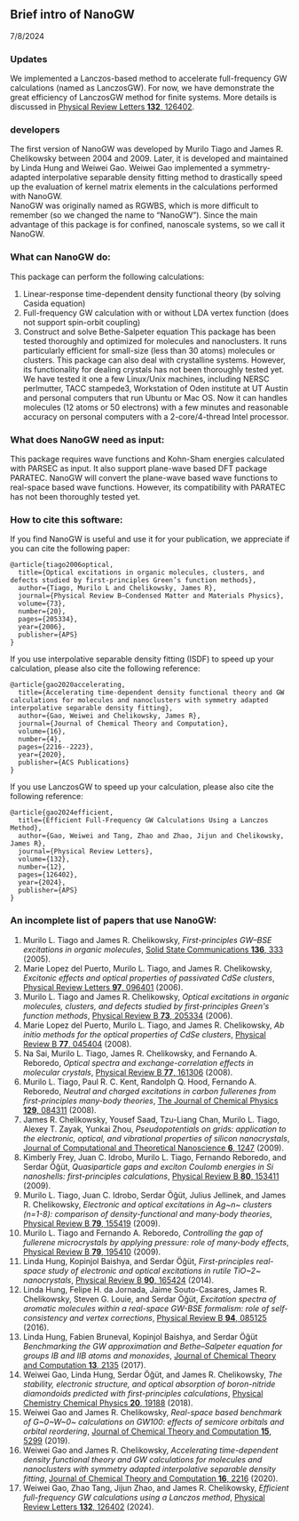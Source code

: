 ## Brief intro of NanoGW

7/8/2024

### Updates
We implemented a Lanczos-based method to accelerate full-frequency GW calculations (named as LanczosGW). For now, we have demonstrate the great efficiency of LanczosGW method for finite systems. More details is discussed in [Physical Review Letters **132**, 126402](https://doi.org/10.1103/PhysRevLett.132.126402).

### developers
The first version of NanoGW was developed by Murilo Tiago and James R. Chelikowsky between 2004 and 2009. Later, it is developed and maintained by Linda Hung and Weiwei Gao. Weiwei Gao implemented a symmetry-adapted interpolative separable density fitting method to drastically speed up the evaluation of kernel matrix elements in the calculations performed with NanoGW.  
NanoGW was originally named as RGWBS, which is more difficult to remember (so we changed the name to “NanoGW”). Since the main advantage of this package is for confined, nanoscale systems, so we call it NanoGW.

### What can NanoGW do:
This package can perform the following calculations:
1.	Linear-response time-dependent density functional theory (by solving Casida equation)
2.	Full-frequency GW calculation with or without LDA vertex function (does not support spin-orbit coupling)
3.	Construct and solve Bethe-Salpeter equation
This package has been tested thoroughly and optimized for molecules and nanoclusters. It runs particularly efficient for small-size (less than 30 atoms) molecules or clusters. This package can also deal with crystalline systems. However, its functionality for dealing crystals has not been thoroughly tested yet. 
We have tested it one a few Linux/Unix machines, including NERSC perlmutter, TACC stampede3, Workstation of Oden institute at UT Austin and personal computers that run Ubuntu or Mac OS. Now it can handles molecules (12 atoms or 50 electrons) with a few minutes and reasonable accuracy on personal computers with a 2-core/4-thread Intel processor. 

### What does NanoGW need as input:
This package requires wave functions and Kohn-Sham energies calculated with PARSEC as input. It also support plane-wave based DFT package PARATEC. NanoGW will convert the plane-wave based wave functions to real-space based wave functions. However, its compatibility with PARATEC has not been thoroughly tested yet. 

### How to cite this software:
If you find NanoGW is useful and use it for your publication, we appreciate if you can cite the following paper:
```
@article{tiago2006optical,
  title={Optical excitations in organic molecules, clusters, and defects studied by first-principles Green’s function methods},
  author={Tiago, Murilo L and Chelikowsky, James R},
  journal={Physical Review B—Condensed Matter and Materials Physics},
  volume={73},
  number={20},
  pages={205334},
  year={2006},
  publisher={APS}
}
```
If you use interpolative separable density fitting (ISDF) to speed up your calculation, please also cite the following reference:
```
@article{gao2020accelerating,
  title={Accelerating time-dependent density functional theory and GW calculations for molecules and nanoclusters with symmetry adapted interpolative separable density fitting},
  author={Gao, Weiwei and Chelikowsky, James R},
  journal={Journal of Chemical Theory and Computation},
  volume={16},
  number={4},
  pages={2216--2223},
  year={2020},
  publisher={ACS Publications}
}
```
If you use LanczosGW to speed up your calculation, please also cite the following reference:
```
@article{gao2024efficient,
  title={Efficient Full-Frequency GW Calculations Using a Lanczos Method},
  author={Gao, Weiwei and Tang, Zhao and Zhao, Jijun and Chelikowsky, James R},
  journal={Physical Review Letters},
  volume={132},
  number={12},
  pages={126402},
  year={2024},
  publisher={APS}
}
```

### An incomplete list of papers that use NanoGW:
1.  Murilo L. Tiago and James R. Chelikowsky, *First-principles GW–BSE excitations in organic molecules*, [Solid State Communications **136**, 333](https://doi.org/10.1016/j.ssc.2005.08.012) (2005).
2.  Marie Lopez del Puerto, Murilo L. Tiago, and James R. Chelikowsky, *Excitonic effects and optical properties of passivated CdSe clusters*, [Physical Review Letters **97**, 096401](https://doi.org/10.1103/PhysRevLett.97.096401) (2006).
3.  Murilo L. Tiago and James R. Chelikowsky, *Optical excitations in organic molecules, clusters, and defects studied by first-principles Green's function methods*, [Physical Review B **73**, 205334](https://doi.org/10.1103/PhysRevB.73.205334) (2006).
4.  Marie Lopez del Puerto, Murilo L. Tiago, and James R. Chelikowsky, *Ab initio methods for the optical properties of CdSe clusters*, [Physical Review B **77**, 045404](https://doi.org/10.1103/PhysRevB.77.045404) (2008).
5.  Na Sai, Murilo L. Tiago, James R. Chelikowsky, and Fernando A. Reboredo, *Optical spectra and exchange-correlation effects in molecular crystals*, [Physical Review B **77**, 161306](https://doi.org/10.1103/PhysRevB.77.161306) (2008).
6.  Murilo L. Tiago, Paul R. C. Kent, Randolph Q. Hood, Fernando A. Reboredo, *Neutral and charged excitations in carbon fullerenes from first-principles many-body theories*, [The Journal of Chemical Physics **129**, 084311](https://doi.org/10.1063/1.2973627) (2008).
7.  James R. Chelikowsky, Yousef Saad, Tzu-Liang Chan, Murilo L. Tiago, Alexey T. Zayak, Yunkai Zhou, *Pseudopotentials on grids: application to the electronic, optical, and vibrational properties of silicon nanocrystals*, [Journal of Computational and Theoretical Nanoscience **6**, 1247](https://doi.org/10.1166/jctn.2009.1173) (2009).
8.  Kimberly Frey, Juan C. Idrobo, Murilo L. Tiago, Fernando Reboredo, and Serdar Öğüt, *Quasiparticle gaps and exciton Coulomb energies in Si nanoshells: first-principles calculations*, [Physical Review B **80**, 153411](https://doi.org/10.1103/PhysRevB.80.153411) (2009).
9.  Murilo L. Tiago, Juan C. Idrobo, Serdar Öğüt, Julius Jellinek, and James R. Chelikowsky, *Electronic and optical excitations in Ag~n~ clusters (n=1-8): comparison of density-functional and many-body theories*, [Physical Review B **79**, 155419](https://doi.org/10.1103/PhysRevB.79.155419) (2009).
10. Murilo L. Tiago and Fernando A. Reboredo, *Controlling the gap of fullerene microcrystals by applying pressure: role of many-body effects*, [Physical Review B **79**, 195410](https://doi.org/10.1103/PhysRevB.79.195410) (2009).
11. Linda Hung, Kopinjol Baishya, and Serdar Öğüt, *First-principles real-space study of electronic and optical excitations in rutile TiO~2~ nanocrystals*, [Physical Review B **90**, 165424](https://doi.org/10.1103/PhysRevB.90.165424) (2014).
12. Linda Hung, Felipe H. da Jornada, Jaime Souto-Casares, James R. Chelikowsky, Steven G. Louie, and Serdar Öğüt, *Excitation spectra of aromatic molecules within a real-space GW-BSE formalism: role of self-consistency and vertex corrections*, [Physical Review B **94**, 085125](https://doi.org/10.1103/PhysRevB.94.085125) (2016).
13. Linda Hung, Fabien Bruneval, Kopinjol Baishya, and Serdar Öğüt *Benchmarking the GW approximation and Bethe–Salpeter equation for groups IB and IIB atoms and monoxides*, [Journal of Chemical Theory and Computation **13**, 2135](https://doi.org/10.1021/acs.jctc.7b00123) (2017).
14. Weiwei Gao, Linda Hung, Serdar Öğüt, and James R. Chelikowsky, *The stability, electronic structure, and optical absorption of boron-nitride diamondoids predicted with first-principles calculations*, [Physical Chemistry Chemical Physics **20**, 19188](https://doi.org/10.1039/C8CP02377H) (2018).
15. Weiwei Gao and James R. Chelikowsky, *Real-space based benchmark of G~0~W~0~ calculations on GW100: effects of semicore orbitals and orbital reordering*, [Journal of Chemical Theory and Computation **15**, 5299](https://doi.org/10.1021/acs.jctc.9b00520) (2019).
16. Weiwei Gao and James R. Chelikowsky, *Accelerating time-dependent density functional theory and GW calculations for molecules and nanoclusters with symmetry adapted interpolative separable density fitting*, [Journal of Chemical Theory and Computation **16**, 2216](https://doi.org/10.1021/acs.jctc.9b01025) (2020).
17. Weiwei Gao, Zhao Tang, Jijun Zhao, and James R. Chelikowsky, *Efficient full-frequency GW calculations using a Lanczos method*, [Physical Review Letters **132**, 126402](https://doi.org/10.1103/PhysRevLett.132.126402) (2024).

